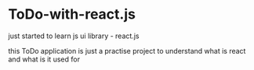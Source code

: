 # ToDo-with-react.js
just started to learn js ui library - react.js 

this ToDo application is just a practise project to understand what is react and what is it used for
